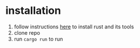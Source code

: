 # installation
1. follow instructions [here](https://www.rust-lang.org/tools/install) to install rust and its tools
2. clone repo
3. run `cargo run` to run
